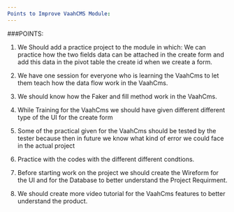 ```yaml
---
Points to Improve VaahCMS Module:
---
```


###POINTS:


1. We Should add a practice project to the module in which:
We can practice how the two fields data can be attached in the create form and add this data in the pivot table the create id when we create a form.

2. We have one session for everyone who is learning the VaahCms to let them teach how the data flow work
in the VaahCms.

3. We should know how the Faker and fill method work in the VaahCms.

4. While Training for the VaahCms we should have given different different type of the UI for the create form 

5. Some of  the practical given for the VaahCms should be tested by the tester because then in future we know what kind of error we could face in the actual project

6. Practice with the codes with the different different condtions. 

7. Before starting work on the project we should create the Wireform for the UI and for the Database to better understand the Project Requirment.
8. We should create more video tutorial for the VaahCms features to better understand the product.


